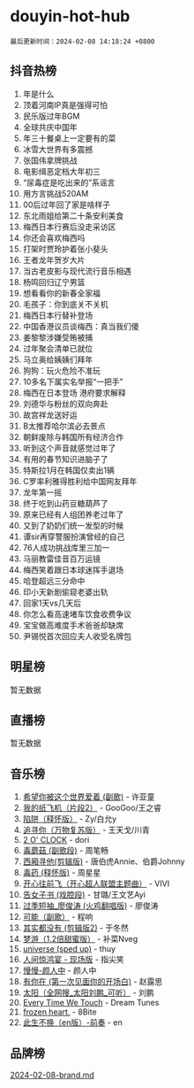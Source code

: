 # douyin-hot-hub

`最后更新时间：2024-02-08 14:18:24 +0800`

## 抖音热榜

1. 年是什么
1. 顶着河南IP真是强得可怕
1. 民乐版过年BGM
1. 全球共庆中国年
1. 年三十餐桌上一定要有的菜
1. 冰雪大世界有多震撼
1. 张国伟拿牌挑战
1. 电影缉恶定档大年初三
1. “尿毒症是吃出来的”系谣言
1. 用方言挑战520AM
1. 00后过年回了家是啥样子
1. 东北雨姐给第二十条安利美食
1. 梅西日本行赛后没走采访区
1. 你还会喜欢梅西吗
1. 打架时贾玲护着张小斐头
1. 王者龙年贺岁大片
1. 当古老皮影与现代流行音乐相遇
1. 杨鸣回归辽宁男篮
1. 想看看你的新春全家福
1. 毛孩子：你到底关不关机
1. 梅西日本行替补登场
1. 中国香港议员谈梅西：真当我们傻
1. 姜黎黎涉嫌受贿被捕
1. 过年聚会清单已就位
1. 马立奥给姨姨们拜年
1. 狗狗：玩火危险不准玩
1. 10多名下属实名举报“一把手”
1. 梅西在日本登场 港府要求解释
1. 刘德华与粉丝的双向奔赴
1. 故宫祥龙送好运
1. B太推荐哈尔滨必去景点
1. 朝鲜废除与韩国所有经济合作
1. 听到这个声音就感觉过年了
1. 有用的春节知识进脑子了
1. 特斯拉1月在韩国仅卖出1辆
1. C罗率利雅得胜利给中国网友拜年
1. 龙年第一摇
1. 终于吃到山药豆糖葫芦了
1. 原来已经有人组团养老过年了
1. 又到了奶奶们统一发型的时候
1. 谭sir再穿警服扮演曾经的自己
1. 76人成功挑战库里三加一
1. 马丽教雷佳音百万运镜
1. 梅西笑着跟日本球迷挥手退场
1. 哈登超远三分命中
1. 印小天新剧偷窥老婆出轨
1. 回家1天vs几天后
1. 你怎么看高速堵车饮食收费争议
1. 宝宝做高难度手术爸爸却缺席
1. 尹锡悦首次回应夫人收受名牌包

## 明星榜

暂无数据

## 直播榜

暂无数据

## 音乐榜

1. [希望你被这个世界爱着 (副歌)](https://sf5-hl-cdn-tos.douyinstatic.com/obj/tos-cn-ve-2774/oUHCmWQfZlE3QQBKBeD8rCFLpJzPgCpImhsxMt) - 许亚童
1. [我的纸飞机（片段2）](https://sf3-cdn-tos.douyinstatic.com/obj/tos-cn-ve-2774/oM2ZrKcg2CD5AeRB2gkeXOFB1IxAGJdZPazYHf) - GooGoo/王之睿
1. [陷阱（释怀版）](https://sf5-hl-cdn-tos.douyinstatic.com/obj/tos-cn-ve-2774/oE8C21LeZrzKLDFfQYgMzx4GAIHageG5IzayY7) - Zy/白允y
1. [追寻你（万物复苏版）](https://sf5-hl-cdn-tos.douyinstatic.com/obj/tos-cn-ve-2774/oYeAZJsbjIDit9APmBg8u6uDUQnHmoCf3gbo74) - 王天戈/川青
1. [2 O' CLOCK](https://sf5-hl-cdn-tos.douyinstatic.com/obj/tos-cn-ve-2774/oIUBICeqlYQHTigCBOnCMlwBZJkgiBjt1oDfbg) - dori
1. [毒蘑菇 (副歌段)](https://sf5-hl-cdn-tos.douyinstatic.com/obj/tos-cn-ve-2774/ocDEUsfdLjxnlFXtfogBCiQCEqYB7QZgZ8VViM) - 周笔畅
1. [西厢寻他(剪辑版)](https://sf6-cdn-tos.douyinstatic.com/obj/tos-cn-ve-2774/oUsAVfAQKlRNxEv5qxvIB8o5qmIWUcXbzJKJhw) - 唐伯虎Annie、伯爵Johnny
1. [毒药 (释怀版)](https://sf6-cdn-tos.douyinstatic.com/obj/tos-cn-ve-2774/oYILMEAzspdZBIzy4frJNB8ZHPHWAhiwowd4Ad) - 周星星
1. [开心往前飞（开心超人联盟主题曲）](https://sf5-hl-cdn-tos.douyinstatic.com/obj/tos-cn-ve-2774/9d8fb7c82cf1421fb93a9fe925275e0a) - VIVI
1. [告女子书 (戏腔段)](https://sf6-cdn-tos.douyinstatic.com/obj/tos-cn-ve-2774/osCCzFxWgstBDi92ZfBB4ht7gQENBmQMAl0eI6) - 甘璐/王文艺Ayi
1. [过季短袖_廖俊涛 (火鸡翻唱版)](https://sf3-cdn-tos.douyinstatic.com/obj/tos-cn-ve-2774/ogQVJl0tRBKxQgZji7YClFEBrVDeHpPTWfCZbQ) - 廖俊涛
1. [可能（副歌）](https://sf5-hl-cdn-tos.douyinstatic.com/obj/tos-cn-ve-2774/cde1731888894259b333569393c2fb51) - 程响
1. [其实都没有 (剪辑版2)](https://sf5-hl-cdn-tos.douyinstatic.com/obj/tos-cn-ve-2774/oEBNQenHZtBhxYjGgUDQk0BCHTigQafgFlbQ7k) - 于冬然
1. [梦游（1.2倍甜蜜版）](https://sf6-cdn-tos.douyinstatic.com/obj/tos-cn-ve-2774/o4gyAUm8hwufoEABmwVIiQtHsFuGzAEEWtNMzo) - 补菜Nveg
1. [universe (sped up)](https://sf5-hl-cdn-tos.douyinstatic.com/obj/tos-cn-ve-2774/oIQnurQLDCsdYeegkM4CKuVb23MZBXtX6QB8bv) - thuy
1. [人间惊鸿宴 - 现场版](https://sf6-cdn-tos.douyinstatic.com/obj/tos-cn-ve-2774/osF4mrPePAf2Yv8Wfr5fATCHZwL5h1QiGQAKwz) - 指尖笑
1. [慢慢-颜人中](https://sf5-hl-cdn-tos.douyinstatic.com/obj/tos-cn-ve-2774/ocjHNfBXdBxQNC8ZGAeoLMFTUgtBg8bkExunDC) - 颜人中
1. [有你在 (第一次见面你的开场白)](https://sf6-cdn-tos.douyinstatic.com/obj/tos-cn-ve-2774/oAthrQ3ClJBfI57uBoFEgNDYtNCZ0TSYQQfxQ0) - 赵露思
1. [太阳（全网搜_太阳刘鹏_可听）](https://sf3-cdn-tos.douyinstatic.com/obj/tos-cn-ve-2774/ogWbyIQnlBFImVbeDocRdCIYtBHlbJXgfZMvgz) - 刘鹏
1. [Every Time We Touch](https://sf3-cdn-tos.douyinstatic.com/obj/tos-cn-ve-2774/ogN6lUKQeBBfEVhIOMikG1CcJjugxk1tztZyhP) - Dream Tunes
1. [frozen heart.](https://sf6-cdn-tos.douyinstatic.com/obj/tos-cn-ve-2774/oIIWJfyjIACZA9zQMtnJ6hQQhFC4vhCupoRBsO) - 8Bite
1. [此生不换（en版）-前奏](https://sf6-cdn-tos.douyinstatic.com/obj/tos-cn-ve-2774/oMDvUGwhKrKYDEqXiMYEwxZqBWIJFA92CiLAO) - en

## 品牌榜

[2024-02-08-brand.md](2024-02-08-brand.md)
